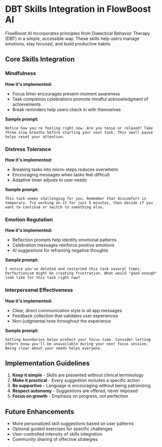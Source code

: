 # DBT Skills Integration in FlowBoost AI

FlowBoost AI incorporates principles from Dialectical Behavior Therapy (DBT) in a simple, accessible way. These skills help users manage emotions, stay focused, and build productive habits.

## Core Skills Integration

### Mindfulness

**How it's implemented:**
- Focus timer encourages present-moment awareness
- Task completion celebrations promote mindful acknowledgment of achievements
- Break reminders help users check in with themselves

**Sample prompt:**
```
Notice how you're feeling right now. Are you tense or relaxed? Take three slow breaths before starting your next task. This small pause helps reset your attention.
```

### Distress Tolerance

**How it's implemented:**
- Breaking tasks into micro-steps reduces overwhelm
- Encouraging messages when tasks feel difficult
- Adaptive timer adjusts to user needs

**Sample prompt:**
```
This task seems challenging for you. Remember that discomfort is temporary. Try working on it for just 5 minutes, then decide if you want to continue or switch to something else.
```

### Emotion Regulation

**How it's implemented:**
- Reflection prompts help identify emotional patterns
- Celebration messages reinforce positive emotions
- AI suggestions for reframing negative thoughts

**Sample prompt:**
```
I notice you've deleted and restarted this task several times. Perfectionism might be creating frustration. What would "good enough" look like for this task right now?
```

### Interpersonal Effectiveness

**How it's implemented:**
- Clear, direct communication style in all app messages
- Feedback collection that validates user experiences
- Non-judgmental tone throughout the experience

**Sample prompt:**
```
Setting boundaries helps protect your focus time. Consider letting others know you'll be unavailable during your next focus session. Being clear about your needs helps everyone.
```

## Implementation Guidelines

1. **Keep it simple** - Skills are presented without clinical terminology
2. **Make it practical** - Every suggestion includes a specific action
3. **Be supportive** - Language is encouraging without being patronizing
4. **Respect autonomy** - Suggestions are offered, never imposed
5. **Focus on growth** - Emphasis on progress, not perfection

## Future Enhancements

- More personalized skill suggestions based on user patterns
- Optional guided exercises for specific challenges
- User-controlled intensity of skills integration
- Community sharing of effective strategies